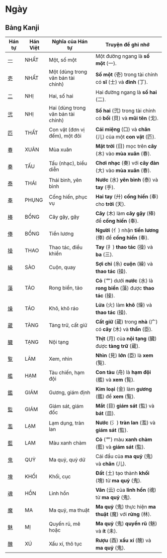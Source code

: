 # Ngày

## Bảng Kanji

| Hán tự | Hán Việt | Nghĩa của Hán tự | Truyện để ghi nhớ |
|---|---|---|---|
| [一](https://www.google.com/search?q=https://mazii.net/vi-VN/search/kanji/javi/%E4%B8%80) | NHẤT | Một, số một | Một đường ngang là **số một** (一). |
| [壱](https://www.google.com/search?q=https://mazii.net/vi-VN/search/kanji/javi/%E5%A3%B1) | NHẤT | Một (dùng trong văn bản tài chính) | **Số một** (壱) trong tài chính có **sĩ** (士) và **đinh** (丁). |
| [二](https://www.google.com/search?q=https://mazii.net/vi-VN/search/kanji/javi/%E4%BA%8C) | NHỊ | Hai, số hai | Hai đường ngang là **số hai** (二). |
| [弐](https://www.google.com/search?q=https://mazii.net/vi-VN/search/kanji/javi/%E5%BC%90) | NHỊ | Hai (dùng trong văn bản tài chính) | **Số hai** (弐) trong tài chính có **bối** (貝) và **mũi tên** (戈). |
| [匹](https://www.google.com/search?q=https://mazii.net/vi-VN/search/kanji/javi/%E5%8C%B9) | THẤT | Con vật (đơn vị đếm), một đôi | **Cái miệng** (口) và **chân** (儿) của một **con vật** (匹). |
| [春](https://www.google.com/search?q=https://mazii.net/vi-VN/search/kanji/javi/%E6%98%A5) | XUÂN | Mùa xuân | **Mặt trời** (日) mọc trên **cây** (木) vào **mùa xuân** (春). |
| [奏](https://www.google.com/search?q=https://mazii.net/vi-VN/search/kanji/javi/%E5%A5%8F) | TẤU | Tấu (nhạc), biểu diễn | **Chơi nhạc** (奏) với **cây đàn** (大) vào **mùa xuân** (春). |
| [泰](https://www.google.com/search?q=https://mazii.net/vi-VN/search/kanji/javi/%E6%B3%B0) | THÁI | Thái bình, yên bình | **Nước** (水) **yên bình** (泰) và **tay** (手). |
| [奉](https://www.google.com/search?q=https://mazii.net/vi-VN/search/kanji/javi/%E5%A5%89) | PHỤNG | Cống hiến, phục vụ | **Hai tay** (廾) **cống hiến** (奉) cho **trời** (天). |
| [棒](https://www.google.com/search?q=https://mazii.net/vi-VN/search/kanji/javi/%E6%A3%92) | BỔNG | Cây gậy, gậy | **Cây** (木) làm **cây gậy** (棒) để **cống hiến** (奉). |
| [俸](https://www.google.com/search?q=https://mazii.net/vi-VN/search/kanji/javi/%E4%BF%B8) | BỔNG | Tiền lương | **Người** (亻) nhận **tiền lương** (俸) để **cống hiến** (奉). |
| [操](https://www.google.com/search?q=https://mazii.net/vi-VN/search/kanji/javi/%E6%93%8D) | THAO | Thao tác, điều khiển | **Tay** (扌) **thao tác** (操) và **ba** (三). |
| [繰](https://www.google.com/search?q=https://mazii.net/vi-VN/search/kanji/javi/%E7%B9%B0) | SÀO | Cuộn, quay | **Sợi chỉ** (糸) **cuộn** (繰) và **thao tác** (操). |
| [藻](https://www.google.com/search?q=https://mazii.net/vi-VN/search/kanji/javi/%E8%97%BB) | TẢO | Rong biển, tảo | **Cỏ** (艹) dưới **nước** (水) là **rong biển** (藻) được **thao tác** (操). |
| [燥](https://www.google.com/search?q=https://mazii.net/vi-VN/search/kanji/javi/%E7%87%A5) | TÁO | Khô, khô ráo | **Lửa** (火) làm **khô** (燥) và **thao tác** (操). |
| [蔵](https://www.google.com/search?q=https://mazii.net/vi-VN/search/kanji/javi/%E8%94%B5) | TÀNG | Tàng trữ, cất giữ | **Cất giữ** (蔵) trong **nhà** (广) có **cây** (木) và **thần** (臣). |
| [臓](https://www.google.com/search?q=https://mazii.net/vi-VN/search/kanji/javi/%E8%87%93) | TẠNG | Nội tạng | **Thịt** (月) của **nội tạng** (臓) được **tàng trữ** (蔵). |
| [覧](https://www.google.com/search?q=https://mazii.net/vi-VN/search/kanji/javi/%E8%A6%A7) | LÃM | Xem, nhìn | **Nhìn** (見) **lớn** (臣) là **xem** (覧). |
| [艦](https://www.google.com/search?q=https://mazii.net/vi-VN/search/kanji/javi/%E8%89%A6) | HẠM | Tàu chiến, hạm đội | **Con tàu** (舟) là **hạm đội** (艦) và **xem** (覧). |
| [鑑](https://www.google.com/search?q=https://mazii.net/vi-VN/search/kanji/javi/%E9%91%91) | GIÁM | Gương, giám định | **Kim loại** (金) làm **gương** (鑑) để **xem** (覧). |
| [監](https://www.google.com/search?q=https://mazii.net/vi-VN/search/kanji/javi/%E7%9B%A3) | GIÁM | Giám sát, giám đốc | **Mắt** (目) **giám sát** (監) và **bát** (皿). |
| [濫](https://www.google.com/search?q=https://mazii.net/vi-VN/search/kanji/javi/%E6%BF%AB) | LẠM | Lạm dụng, tràn lan | **Nước** (氵) **tràn lan** (濫) và **giám sát** (監). |
| [藍](https://www.google.com/search?q=https://mazii.net/vi-VN/search/kanji/javi/%E8%97%8D) | LAM | Màu xanh chàm | **Cỏ** (艹) màu **xanh chàm** (藍) và **giám sát** (監). |
| [鬼](https://www.google.com/search?q=https://mazii.net/vi-VN/search/kanji/javi/%E9%AC%BC) | QUỶ | Ma quỷ, quỷ dữ | Cái đầu của **ma quỷ** (鬼) và **chân** (儿). |
| [塊](https://www.google.com/search?q=https://mazii.net/vi-VN/search/kanji/javi/%E5%A1%8A) | KHỐI | Khối, cục | **Đất** (土) tạo thành **khối** (塊) từ **ma quỷ** (鬼). |
| [魂](https://www.google.com/search?q=https://mazii.net/vi-VN/search/kanji/javi/%E9%AD%82) | HỒN | Linh hồn | **Vân** (云) của **linh hồn** (魂) từ **ma quỷ** (鬼). |
| [魔](https://www.google.com/search?q=https://mazii.net/vi-VN/search/kanji/javi/%E9%AD%94) | MA | Ma quỷ, ma thuật | **Ma quỷ** (鬼) thực hiện **ma thuật** (魔) với **rừng** (林). |
| [魅](https://www.google.com/search?q=https://mazii.net/vi-VN/search/kanji/javi/%E9%AD%85) | MỊ | Quyến rũ, mê hoặc | **Ma quỷ** (鬼) **quyến rũ** (魅) và **ít** (未). |
| [醜](https://www.google.com/search?q=https://mazii.net/vi-VN/search/kanji/javi/%E9%86%9C) | XÚ | Xấu xí, thô tục | **Rượu** (酉) **xấu xí** (醜) và **ma quỷ** (鬼). |


